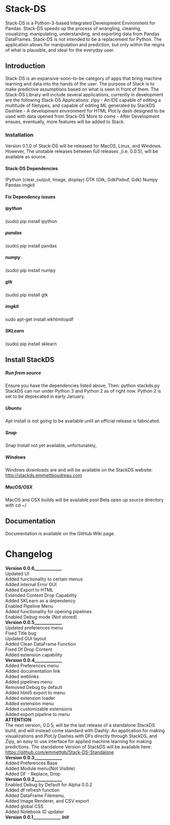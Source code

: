 # Stack-DS
Stack-DS is a Python-3-based Integrated Development Environment for Pandas. Stack-DS speeds up the process of wrangling, cleaning, visualizing, manipulating, understanding, and exporting data from Pandas DataFrames. Stack-DS is not intended to be a replacement for Python. The application allows for manipulation and prediction, but only within the reigns of what is plausible, and ideal for the everyday user.
## Introduction
Stack-DS is an expansive-soon-to-be category of apps that bring machine learning and data into the hands of the user. The purpose of Stack is to make predictive assumptions based on what is seen in front of them. The Stack-DS Library will include several applications, currently in development are the following Stack-DS Applications:
zIpy - An IDE capable of editing a multitude of filetypes, and capable of editing ML generated by StackDS
Dashlee - A development environment for HTML Plot.ly dash designed to be used with data opened from Stack-DS
More to come - After Development ensues, eventually, more features will be added to Stack.
### Installation
Version 0.1.0 of Stack-DS will be released for MacOS, Linux, and Windows. However, The unstable releases between full releases ,(i.e. 0.0.5), will be available as source.
#### Stack-DS Dependencies
IPython (clear_output, Image, display)
GTK (Gtk, GdkPixbuf, Gdk)
Numpy
Pandas
imgkit
#### Fix Dependency issues
##### ipython
(sudo) pip install ipython
##### pandas
(sudo) pip install pandas
##### numpy
(sudo) pip install numpy
##### gtk
(sudo) pip install gtk
##### imgkit
sudo apt-get install wkhtmltopdf
##### SKLearn
(sudo) pip install sklearn
## Install StackDS
##### Run from source
Ensure you have the dependencies listed above,
Then:
python stackds.py
StackDS can run under Python 3 and Python 2 as of right now.
Python 2 is set to be deprecated in early January.
##### Ubuntu
Apt install is not going to be available until an official release is fabricated.
##### Snap
Snap Install not yet available, unfortunately,
##### Windows
Windows downloads are and will be available on the StackDS website:
http://stackds.emmettboudreau.com
##### MacOS/OSX
MacOS and OSX builds will be available post Beta
open up source directory with cd ~/
## Documentation
Documentation is available on the GitHub Wiki page.
# Changelog
**Version 0.0.6_____________** \
Updated UI \
Added functionality to certain menus \
Added internal Error GUI \
Added Export to HTML \
Extended Content Drop Capability \
Added SKLearn as a dependency \
Enabled Pipeline Menu \
Added functionality for opening pipelines \
Enabled Debug mode (Not stored) \
**Version 0.0.5_____________** \
Updated preferences menu \
Fixed Title bug \
Updated GUI layout \
Added Clean DataFrame Function \
Fixed Df Drop Content \
Added extension capability \
**Version 0.0.4_____________** \
Added Preferences menu \
Added documentation link \
Added weblinks \
Added pipelines menu \
Removed Debug by default \
Added html5 export to menu \
Added extension loader \
Added extension menu \
Added customizable extensions \
Added export pipeline to menu \
**ATTENTION** \
The next version, 0.0.5, will be the last release of a standalone StackDS build, and will instead come standard with Dashly: An application for making visualizations and Plot.ly Dashes with DFs directly through StackDS, and Zipy, an easy to use interface for applied machine learning for making predictions. The standalone Version of StackDS will be available here:
https://github.com/emmettgb/Stack-DS-Standalone \
**Version 0.0.3_____________** \
Added Preferences Base \
Added Module menu(Not Visible) \
Added DF - Replace, Drop \
**Version 0.0.2_____________** \
Enabled Debug by Default for Alpha 0.0.2 \
Added df refresh function \
Added DataFrame Filemenu, \
Added Image Renderer, and CSV export \
Added global CSS \
Added Notebook ID updater \
**Version 0.0.1_____________**
___Init___
